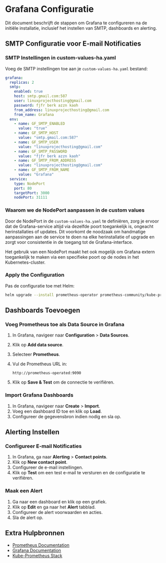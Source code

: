 # Grafana Configuratie

Dit document beschrijft de stappen om Grafana te configureren na de initiële installatie, inclusief het instellen van SMTP, dashboards en alerting.

## SMTP Configuratie voor E-mail Notificaties

### SMTP Instellingen in custom-values-ha.yaml

Voeg de SMTP instellingen toe aan je `custom-values-ha.yaml` bestand:

```yaml
grafana:
  replicas: 2
  smtp:
    enabled: true
    host: smtp.gmail.com:587
    user: linuxprojecthosting@gmail.com
    password: fjfr berk azzn kaoh
    from_address: linuxprojecthosting@gmail.com
    from_name: Grafana
  env:
    - name: GF_SMTP_ENABLED
      value: "true"
    - name: GF_SMTP_HOST
      value: "smtp.gmail.com:587"
    - name: GF_SMTP_USER
      value: "linuxprojecthosting@gmail.com"
    - name: GF_SMTP_PASSWORD
      value: "fjfr berk azzn kaoh"
    - name: GF_SMTP_FROM_ADDRESS
      value: "linuxprojecthosting@gmail.com"
    - name: GF_SMTP_FROM_NAME
      value: "Grafana"
  service:
    type: NodePort
    port: 80
    targetPort: 3000
    nodePort: 31111
```

### Waarom we de NodePort aanpassen in de custom values

Door de NodePort in de `custom-values-ha.yaml` te definiëren, zorg je ervoor dat de Grafana-service altijd via dezelfde poort toegankelijk is, ongeacht herinstallaties of updates. Dit voorkomt de noodzaak om handmatige aanpassingen aan de service te doen na elke herinstallatie of upgrade en zorgt voor consistentie in de toegang tot de Grafana-interface. 

Het gebruik van een NodePort maakt het ook mogelijk om Grafana extern toegankelijk te maken via een specifieke poort op de nodes in het Kubernetes-cluster.

### Apply the Configuration

Pas de configuratie toe met Helm:

```bash
helm upgrade --install prometheus-operator prometheus-community/kube-prometheus-stack -n monitoring -f custom-values-ha.yaml
```

## Dashboards Toevoegen

### Voeg Prometheus toe als Data Source in Grafana

1. In Grafana, navigeer naar **Configuration** > **Data Sources**.
2. Klik op **Add data source**.
3. Selecteer **Prometheus**.
4. Vul de Prometheus URL in:

    ```plaintext
    http://prometheus-operated:9090
    ```

5. Klik op **Save & Test** om de connectie te verifiëren.

### Import Grafana Dashboards

1. In Grafana, navigeer naar **Create** > **Import**.
2. Voeg een dashboard ID toe en klik op **Load**.
3. Configureer de gegevensbron indien nodig en sla op.

## Alerting Instellen

### Configureer E-mail Notificaties

1. In Grafana, ga naar **Alerting** > **Contact points**.
2. Klik op **New contact point**.
3. Configureer de e-mail instellingen.
4. Klik op **Test** om een test e-mail te versturen en de configuratie te verifiëren.

### Maak een Alert

1. Ga naar een dashboard en klik op een grafiek.
2. Klik op **Edit** en ga naar het **Alert** tabblad.
3. Configureer de alert voorwaarden en acties.
4. Sla de alert op.

## Extra Hulpbronnen

- [Prometheus Documentation](https://prometheus.io/docs/introduction/overview/)
- [Grafana Documentation](https://grafana.com/docs/grafana/latest/)
- [Kube-Prometheus Stack](https://github.com/prometheus-operator/kube-prometheus)

